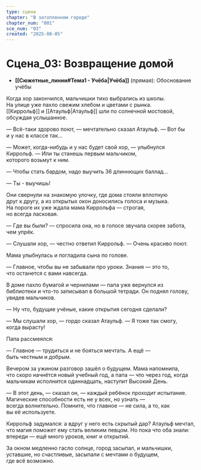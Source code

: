 ```yaml
---
type: сцена
chapter: "В затопленном городе"
chapter_num: "001"
sce_num: "03"
created: "2025-08-05"
---
```


# Сцена_03: Возвращение домой
- **[[Сюжетные_линии#Тема1 - Учёба|Учёба]]** (прямая): Обоснование учёбы
 

Когда хор закончился, мальчишки тихо выбрались из школы. На улице уже пахло свежим хлебом и цветами с рынка. [[Киррольф]] и [[Атаульф|Атаульф]] шли по солнечной мостовой, обсуждая услышанное.

— Всё-таки здорово поют, — мечтательно сказал Атаульф. — Вот бы и у нас в классе так…

— Может, когда-нибудь и у нас будет свой хор, — улыбнулся Киррольф. — Или ты станешь первым мальчиком, которого возьмут к ним.

— Чтобы стать бардом, надо выучить 36 длиннющих баллад…

— Ты - выучишь!

Они свернули на знакомую улочку, где дома стояли вплотную друг к другу, а из открытых окон доносились голоса и музыка. На пороге их уже ждала мама Киррольфа — строгая, но всегда ласковая.

— Где вы были? — спросила она, но в голосе звучала скорее забота, чем упрёк.

— Слушали хор, — честно ответил Киррольф. — Очень красиво поют.

Мама улыбнулась и погладила сына по голове.

— Главное, чтобы вы не забывали про уроки. Знания — это то, что останется с вами навсегда.

В доме пахло бумагой и чернилами — папа уже вернулся из библиотеки и что-то записывал в большой тетради. Он поднял голову, увидев мальчиков.

— Ну что, будущие учёные, какие открытия сегодня сделали?

— Мы слушали хор, — гордо сказал Атаульф. — Я тоже так смогу, когда вырасту!

Папа рассмеялся:

— Главное — трудиться и не бояться мечтать. А ещё — быть честным и добрым.

Вечером за ужином разговор зашёл о будущем. Мама напомнила, что скоро начнётся новый учебный год, а папа — что через год, когда мальчикам исполнится одиннадцать, наступит Высокий День.

— В этот день, — сказал он, — каждый ребёнок проходит испытание. Магические способности есть не у всех, но узнать — всегда волнительно. Помните, что главное — не сила, а то, как вы её используете.

Киррольф задумался: а вдруг у него есть скрытый дар? Атаульф мечтал, что магия поможет ему стать великим певцом. Но пока что оба знали: впереди — ещё много уроков, книг и открытий.

За окном медленно гасло солнце, город засыпал, и мальчишки, уставшие, но счастливые, засыпали с мечтами о будущем, где всё возможно.
